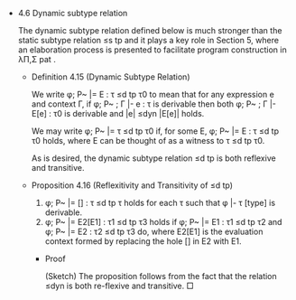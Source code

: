 - 4.6 Dynamic subtype relation
	
	The dynamic subtype relation defined below is much stronger than the static subtype relation ≤s tp and it plays a key role in Section 5, where an elaboration process is presented to facilitate program construction in λΠ,Σ pat .

	- Definition 4.15 (Dynamic Subtype Relation)

		We write φ; P~ |= E : τ ≤d tp τ0 to mean that for any expression e and context Γ, if φ; P~ ; Γ |- e : τ is derivable then both φ; P~ ; Γ |- E[e] : τ0 is derivable and |e| ≤dyn |E[e]| holds.

		We may write φ; P~ |= τ ≤d tp τ0 if, for some E, φ; P~ |= E : τ ≤d tp τ0 holds, where E can be thought of as a witness to τ ≤d tp τ0.

		As is desired, the dynamic subtype relation ≤d tp is both reflexive and transitive.

	- Proposition 4.16 (Reflexitivity and Transitivity of ≤d tp)

		1. φ; P~ |= [] : τ ≤d tp τ holds for each τ such that φ |- τ [type] is derivable.
		2. φ; P~ |= E2[E1] : τ1 ≤d tp τ3 holds if φ; P~ |= E1 : τ1 ≤d tp τ2 and φ; P~ |= E2 : τ2 ≤d tp τ3 do, where E2[E1] is the evaluation context formed by replacing the hole [] in E2 with E1.

		- Proof

			(Sketch) The proposition follows from the fact that the relation ≤dyn is both re-flexive and transitive. □

